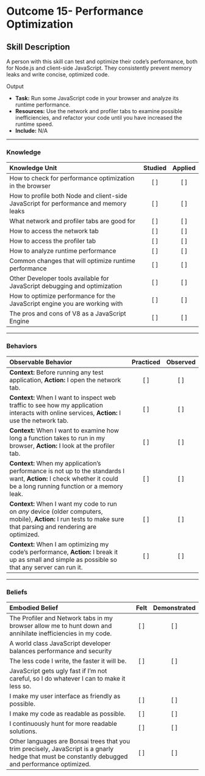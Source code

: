 # Outcome 15- Performance Optimization 

## Skill Description
A person with this skill can test and optimize their code’s performance, both for Node.js and client-side JavaScript. They consistently prevent memory leaks and write concise, optimized code.

Output
- **Task:** Run some JavaScript code in your browser and analyze its runtime performance. 
- **Resources:** Use the network and profiler tabs to examine possible inefficiencies, and refactor your code until you have increased the runtime speed. 
- **Include:** N/A

-------

### Knowledge

| Knowledge Unit   |      Studied      | Applied |
|:-------------|:------------------:|:--------:|
| How to check for performance optimization in the browser  | [ ] | [ ] |
| How to profile both Node and client-side JavaScript for performance and memory leaks  | [ ] | [ ] |
| What network and profiler tabs are good for  | [ ] | [ ] |
| How to access the network tab  | [ ] | [ ] |
| How to access the profiler tab  | [ ] | [ ] |
| How to analyze runtime performance  | [ ] | [ ] |
| Common changes that will optimize runtime performance  | [ ] | [ ] |
| Other Developer tools available for JavaScript debugging and optimization  | [ ] | [ ] |
| How to optimize performance for the JavaScript engine you are working with  | [ ] | [ ] |
| The pros and cons of V8 as a JavaScript Engine  | [ ] | [ ] |

-------

### Behaviors

| Observable Behavior   |      Practiced      | Observed |
|:-------------|:------------------:|:--------:|
| **Context:** Before running any test application, **Action:** I open the network tab.  | [ ] | [ ] |
| **Context:** When I want to inspect web traffic to see how my application interacts with online services, **Action:** I use the network tab.  | [ ] | [ ] |
| **Context:** When I want to examine how long a function takes to run in my browser, **Action:** I look at the profiler tab.   | [ ] | [ ] |
| **Context:** When my application’s performance is not up to the standards I want, **Action:** I check whether it could be a long running function or a memory leak.  | [ ] | [ ] |
| **Context:** When I want my code to run on *any* device (older computers, mobile), **Action:** I run tests to make sure that parsing and rendering are optimized.  | [ ] | [ ] |
| **Context:** When I am optimizing my code’s performance, **Action:** I break it up as small and simple as possible so that any server can run it.  | [ ] | [ ] |

-------

### Beliefs

| Embodied Belief   |      Felt      | Demonstrated |
|:-------------|:------------------:|:--------:|
| The Profiler and Network tabs in my browser allow me to hunt down and annihilate inefficiencies in my code.  | [ ] | [ ] |
| A world class JavaScript developer balances performance and security
| The less code I write, the faster it will be.  | [ ] | [ ] |
| JavaScript gets ugly fast if I’m not careful, so I do whatever I can to make it less so. 
| I make my user interface as friendly as possible.  | [ ] | [ ] |
| I make my code as readable as possible.  | [ ] | [ ] |
| I continuously hunt for more readable solutions.  | [ ] | [ ] |
| Other languages are Bonsai trees that you trim precisely, JavaScript is a gnarly hedge that must be constantly debugged and performance optimized.  | [ ] | [ ] |
